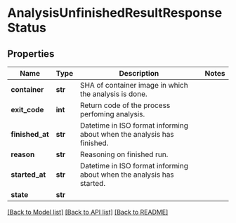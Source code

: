 # AnalysisUnfinishedResultResponseStatus

## Properties
Name | Type | Description | Notes
------------ | ------------- | ------------- | -------------
**container** | **str** | SHA of container image in which the analysis is done. | 
**exit_code** | **int** | Return code of the process perfoming analysis. | 
**finished_at** | **str** | Datetime in ISO format informing about when the analysis has finished.  | 
**reason** | **str** | Reasoning on finished run. | 
**started_at** | **str** | Datetime in ISO format informing about when the analysis has started.  | 
**state** | **str** |  | 

[[Back to Model list]](../README.md#documentation-for-models) [[Back to API list]](../README.md#documentation-for-api-endpoints) [[Back to README]](../README.md)


